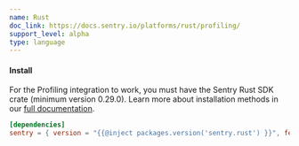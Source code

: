 ```yaml
---
name: Rust
doc_link: https://docs.sentry.io/platforms/rust/profiling/
support_level: alpha
type: language
---
```


#### Install

For the Profiling integration to work, you must have the Sentry Rust SDK crate (minimum version 0.29.0). Learn more about installation methods in our [full documentation](https://docs.sentry.io/platforms/rust/#install).

```toml {filename:Cargo.toml}
[dependencies]
sentry = { version = "{{@inject packages.version('sentry.rust') }}", features = ["profiling"] }
```
